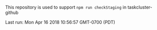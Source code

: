 This repository is used to support `npm run checkStaging` in taskcluster-github

Last run: Mon Apr 16 2018 10:56:57 GMT-0700 (PDT)